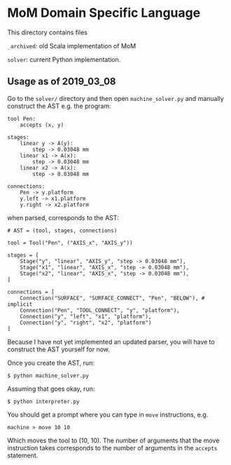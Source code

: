# MoM Domain Specific Language

This directory contains files 

`_archived`: old Scala implementation of MoM

`solver`: current Python implementation.

## Usage as of 2019_03_08

Go to the `solver/` directory and then open `machine_solver.py` and manually construct the AST e.g. the program:

```
tool Pen:
    accepts (x, y)

stages:
    linear y -> A(y):
        step -> 0.03048 mm
    linear x1 -> A(x):
        step -> 0.03048 mm
    linear x2 -> A(x):
        step -> 0.03048 mm

connections:
    Pen -> y.platform
    y.left -> x1.platform
    y.right -> x2.platform
```

when parsed, corresponds to the AST:

```
# AST = (tool, stages, connections)

tool = Tool("Pen", ("AXIS_x", "AXIS_y"))

stages = [
    Stage("y", "linear", "AXIS_y", "step -> 0.03048 mm"),
    Stage("x1", "linear", "AXIS_x", "step -> 0.03048 mm"),
    Stage("x2", "linear", "AXIS_x", "step -> 0.03048 mm"),
]

connections = [
    Connection("SURFACE", "SURFACE_CONNECT", "Pen", "BELOW"), # implicit
    Connection("Pen", "TOOL_CONNECT", "y", "platform"),
    Connection("y", "left", "x1", "platform"),
    Connection("y", "right", "x2", "platform")
]
```

Because I have not yet implemented an updated parser, you will have to construct the AST yourself for now.

Once you create the AST, run:

`$ python machine_solver.py`

Assuming that goes okay, run:

`$ python interpreter.py`

You should get a prompt where you can type in `move` instructions, e.g.

`machine > move 10 10`

Which moves the tool to (10, 10). The number of arguments that the move instruction takes corresponds to the number of arguments in the `accepts` statement.
